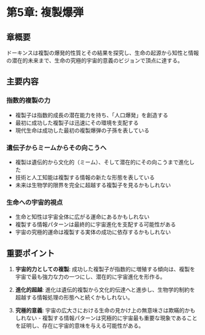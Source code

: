 # 第5章: 複製爆弾

## 章概要
ドーキンスは複製の爆発的性質とその結果を探究し、生命の起源から知性と情報の潜在的未来まで、生命の究極的宇宙的意義のビジョンで頂点に達する。

## 主要内容

### 指数的複製の力
- 複製子は指数的成長の潜在能力を持ち、「人口爆発」を創造する
- 最初に成功した複製子は迅速にその環境を支配する
- 現代生命は成功した最初の複製爆弾の子孫を表している

### 遺伝子からミームからその向こうへ
- 複製は遺伝的から文化的（ミーム）、そして潜在的にその向こうまで進化した
- 技術と人工知能は複製する情報の新たな形態を表している
- 未来は生物学的限界を完全に超越する複製子を見るかもしれない

### 生命への宇宙的視点
- 生命と知性は宇宙全体に広がる運命にあるかもしれない
- 複製する情報パターンは最終的に宇宙進化を支配する可能性がある
- 宇宙の究極的運命は複製する実体の成功に依存するかもしれない

## 重要ポイント

1. **宇宙的力としての複製**: 成功した複製子が指数的に増殖する傾向は、複製を宇宙で最も強力な力の一つにし、潜在的に宇宙進化を形作る。

2. **進化的超越**: 進化は遺伝的複製から文化的伝達へと進歩し、生物学的制約を超越する情報処理の形態へと続くかもしれない。

3. **究極的意義**: 宇宙の広大さにおける生命の見かけ上の無意味さは欺瞞的かもしれない - 複製する情報パターンは究極的に宇宙最も重要な現象であることを証明し、存在に宇宙的意味を与える可能性がある。